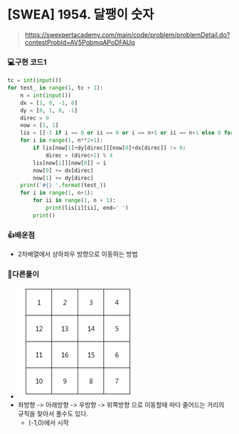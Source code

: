 # [SWEA] 1954. 달팽이 숫자

> https://swexpertacademy.com/main/code/problem/problemDetail.do?contestProbId=AV5PobmqAPoDFAUq

### 💻구현 코드1

```python
tc = int(input())
for test_ in range(1, tc + 1):
    n = int(input())
    dx = [1, 0, -1, 0]
    dy = [0, 1, 0, -1]
    direc = 0
    now = [1, 1]
    lis = [[-1 if i == 0 or ii == 0 or i == n+1 or ii == n+1 else 0 for i in range(n+2)] for ii in range(n+2)]
    for i in range(1, n**2+1):
        if lis[now[1]+dy[direc]][now[0]+dx[direc]] != 0:
            direc = (direc+1) % 4
        lis[now[1]][now[0]] = i
        now[0] += dx[direc]
        now[1] += dy[direc]
    print('#{} '.format(test_))
    for i in range(1, n+1):
        for ii in range(1, n + 1):
            print(lis[i][ii], end=' ')
        print()
```

### 👍배운점

- 2차배열에서 상하좌우 방향으로 이동하는 방법

### 🧐다른풀이

- ![image-20210812092814289](img/image-20210812092814289.png)
- 좌방향 -> 아래방향 -> 우방향 -> 위쪽방향 으로 이동할때 마다 줄어드는 거리의 규칙을 찾아서 풀수도 있다.
  - (-1,0)에서 시작